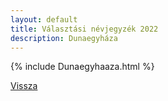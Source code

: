 ```yaml
---
layout: default
title: Választási névjegyzék 2022
description: Dunaegyháza
---
```


{% include Dunaegyhaaza.html %}

[Vissza](./)